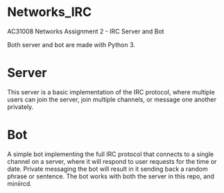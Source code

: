 # Networks_IRC
AC31008 Networks Assignment 2 - IRC Server and Bot

Both server and bot are made with Python 3.

# Server
This server is a basic implementation of the IRC protocol, where multiple users can join the server, join multiple channels, or message one another privately.

# Bot
A simple bot implementing the full IRC protocol that connects to a single channel on a server, where it will respond to user requests for the time or date. Private messaging the bot will result in it sending back a random phrase or sentence.
The bot works with both the server in this repo, and miniircd.
